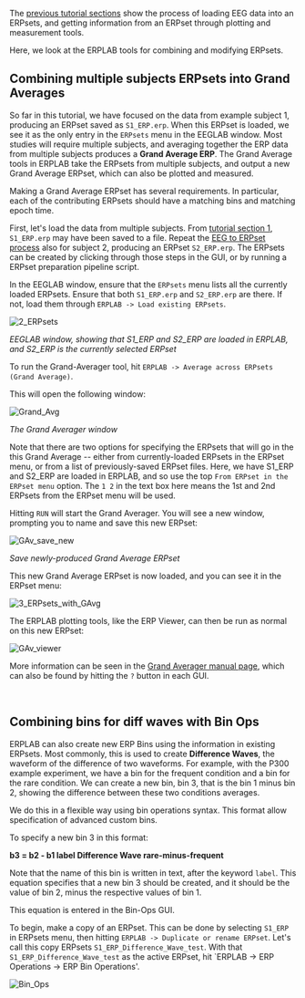 The [previous tutorial sections](https://github.com/lucklab/erplab/wiki/ERPLAB-Tutorial#tutorial-table-of-contents) show the process of loading EEG data into an ERPsets, and getting information from an ERPset through plotting and measurement tools.

Here, we look at the ERPLAB tools for combining and modifying ERPsets.

## Combining multiple subjects ERPsets into Grand Averages
So far in this tutorial, we have focused on the data from example subject 1, producing an ERPset saved as `S1_ERP.erp`. When this ERPset is loaded, we see it as the only entry in the `ERPsets` menu in the EEGLAB window. Most studies will require multiple subjects, and averaging together the ERP data from multiple subjects produces a **Grand Average ERP**. The Grand Average tools in ERPLAB take the ERPsets from multiple subjects, and output a new Grand Average ERPset, which can also be plotted and measured.

Making a Grand Average ERPset has several requirements. In particular, each of the contributing ERPsets should have a matching bins and matching epoch time.

First, let's load the data from multiple subjects. From [tutorial section 1](https://github.com/lucklab/erplab/wiki/Tutorial-1-EEG-to-ERPset), `S1_ERP.erp` may have been saved to a file. Repeat the [EEG to ERPset process](https://github.com/lucklab/erplab/wiki/Tutorial-1-EEG-to-ERPset#load-eeg-data-in-to-eeglab) also for subject 2, producing an ERPset `S2_ERP.erp`. The ERPsets can be created by clicking through those steps in the GUI, or by running a ERPset preparation pipeline script. 

In the EEGLAB window, ensure that the `ERPsets` menu lists all the currently loaded ERPsets. Ensure that both `S1_ERP.erp` and `S2_ERP.erp` are there. If not, load them through `ERPLAB -> Load existing ERPsets`.

![2_ERPsets](https://user-images.githubusercontent.com/5137405/87077184-9a5ae900-c1d7-11ea-8ebc-ac0a48db69dd.png)

_EEGLAB window, showing that S1_ERP and S2_ERP are loaded in ERPLAB, and S2_ERP is the currently selected ERPset_

To run the Grand-Averager tool, hit `ERPLAB -> Average across ERPsets (Grand Average)`.

This will open the following window:

![Grand_Avg](https://user-images.githubusercontent.com/5137405/87078942-34239580-c1da-11ea-84af-83a766b82098.png)

_The Grand Averager window_

Note that there are two options for specifying the ERPsets that will go in the this Grand Average -- either from currently-loaded ERPsets in the ERPset menu, or from a list of previously-saved ERPset files. Here, we have S1_ERP and S2_ERP are loaded in ERPLAB, and so use the top `From ERPset in the ERPset menu` option. The `1 2` in the text box here means the 1st and 2nd ERPsets from the ERPset menu will be used.

Hitting `RUN` will start the Grand Averager. You will see a new window, prompting you to name and save this new ERPset:

![GAv_save_new](https://user-images.githubusercontent.com/5137405/87080044-db54fc80-c1db-11ea-99fe-45de6d449651.png)

_Save newly-produced Grand Average ERPset_

This new Grand Average ERPset is now loaded, and you can see it in the ERPset menu:

![3_ERPsets_with_GAvg](https://user-images.githubusercontent.com/5137405/87080294-456da180-c1dc-11ea-863e-e8aa07f85ef6.png)

The ERPLAB plotting tools, like the ERP Viewer, can then be run as normal on this new ERPset:

![GAv_viewer](https://user-images.githubusercontent.com/5137405/87080543-aeedb000-c1dc-11ea-9959-e398f218e1b1.png)


More information can be seen in the [Grand Averager manual page](https://github.com/lucklab/erplab/wiki/Averaging-Across-ERPSETS-(Creating-Grand-Averages)), which can also be found by hitting the `?` button in each GUI.

<br>
 
## Combining bins for diff waves with Bin Ops

ERPLAB can also create new ERP Bins using the information in existing ERPsets. Most commonly, this is used to create **Difference Waves**, the waveform of the difference of two waveforms. For example, with the P300 example experiment, we have a bin for the frequent condition and a bin for the rare condition. We can create a new bin, bin 3, that is the bin 1 minus bin 2, showing the difference between these two conditions averages.

We do this in a flexible way using bin operations syntax. This format allow specification of advanced custom bins.

To specify a new bin 3 in this format:

**b3 = b2 - b1 label Difference Wave rare-minus-frequent**

Note that the name of this bin is written in text, after the keyword `label`. This equation specifies that a new bin 3 should be created, and it should be the value of bin 2, minus the respective values of bin 1.

This equation is entered in the Bin-Ops GUI.

To begin, make a copy of an ERPset. This can be done by selecting `S1_ERP` in ERPsets menu, then hitting `ERPLAB -> Duplicate or rename ERPset`. Let's call this copy ERPsets `S1_ERP_Difference_Wave_test`. With that `S1_ERP_Difference_Wave_test` as the active ERPset, hit `ERPLAB -> ERP Operations -> ERP Bin Operations'.


![Bin_Ops](https://user-images.githubusercontent.com/5137405/87086240-283dd080-c1e6-11ea-9d71-3fc2d264189c.png)


